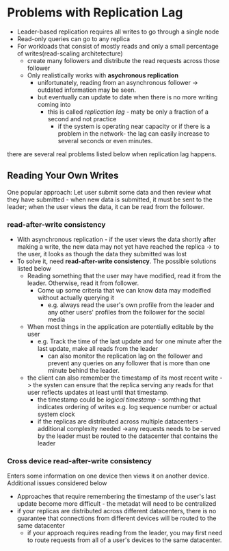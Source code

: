 # Problems with Replication Lag
* Leader-based replication requires all writes to go through a single node
* Read-only queries can go to any replica
* For workloads that consist of mostly reads and only a small percentage of writes(read-scaling architetecture)
  * create many followers and distribute the read requests across those follower 
  * Only realistically works with **asychronous replication**
    * unifortunately, reading from an asynchronous follower -> outdated information may be seen.
    * but eventually can update to date when there is no more writing coming into
      * this is called *replication lag* - maty be only a fraction of a second and not practice
        * if the system is operating near capacity or if there is a problem in the network- the lag can easily increase to several seconds or even minutes.

there are several real problems listed below when replication lag happens.

## Reading Your Own Writes
One popular approach: Let user submit some data and then review what they have submitted - when new data is submitted, it must be sent to the leader; when the user views the data, it can be read from the follower.

### read-after-write consistency
* With asynchronous replication - if the user views the data shortly after making a write, the new data may not yet have reached the replica -> to the user, it looks as though the data they submitted was lost
* To solve it, need **read-after-write consistency**. The possible solutions listed below
  * Reading something that the user may have modified, read it from the leader. Otherwise, read it from follower.
    * Come up some criteria that we can know data may modeified without actually querying it
      * e.g. always read the user's own profile from the leader and any other users' profiles from the follower for the social media
  * When most things in the application are potentially editable by the user
    * e.g. Track the time of the last update and for one minute after the last update, make all reads from the leader
      * can also monitor the replication lag on the follower and prevent any queries on any follower that is more than one minute behind the leader.
  * the client can also remember the timestamp of its most recent write -> the systen can ensure that the replica serving any reads for that user reflects updates at least until that timestamp.
    * the timestamp could be *logical timestamp* - somthing that indicates ordering of writes e.g. log sequence number or actual system clock
    * if the replicas are distributed across multiple datacenters - additional complexity needed ->any requests needs to be served by the leader must be routed to the datacenter that contains the leader


### Cross device read-after-write consistency
Enters some information on one device then views it on another device. Additional issues considered below
* Approaches that require remembering the timestamp of the user's last update become more difficult - the metadat will need to be centralized
* if your replicas are distributed across different datacenters, there is no guarantee that connections from different devices will be routed to the same datacenter
  * if your approach requires reading from the leader, you may first need to route requests from all of a user's devices to the same datacenter.